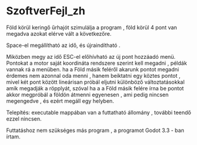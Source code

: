 # SzoftverFejl_zh

Föld körül keringő űrhajót szimulálja a program , föld körül 4 pont van megadva azokat elérve vált a következőre. 

Space-el megállítható az idő, és újraindítható .

Miközben megy az idő ESC-el előhívható az új pont hozzáadó menü. Pontokat a motor saját koordináta rendszere 
szerint kell megadni , példák vannak rá a menüben. ha a Föld másik feléről akarunk pontot megadni érdemes nem azonnal oda menni , hanem beiktatni egy
köztes pontot , mivel két pont között lineárisan próbál eljutni különböző változtatásokkal amik megadják a röpplyát, szóval ha a a Föld másik felére írna be pontot
akkor megpróbál a földön átmenni egyenesen , ami pedig nincsen megengedve , és ezért megáll egy helyben. 

Telepítés: executable mappában van a futtatható állomány , további teendő ezzel nincsen. 

Futtatáshoz nem szükséges más program , a programot Godot 3.3 - ban írtam. 
